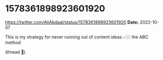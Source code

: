 # 1578361898923601920
https://twitter.com/AliAbdaal/status/1578361898923601920
**Date:** 2022-10-07

This is my strategy for never running out of content ideas 👉🏼 the ABC method 

(thread 🧵)
